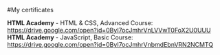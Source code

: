 #My certificates

<b>HTML Academy</b> - HTML & CSS, Advanced Course: https://drive.google.com/open?id=0ByI7ocJmhrVnLVVwT0FoX2U0UUU
<b>HTML Academy</b> - JavaScript, Basic Course: https://drive.google.com/open?id=0ByI7ocJmhrVnbmdEbnVRN2NCMTQ
